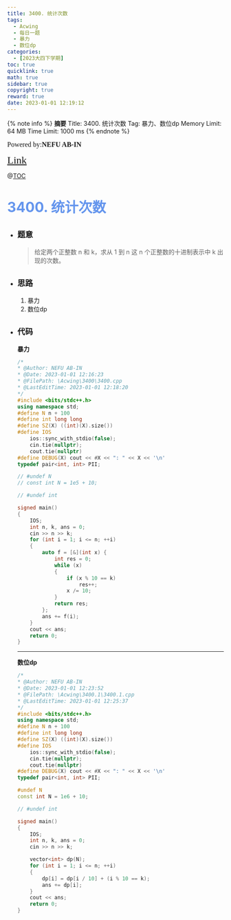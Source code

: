 ```yaml
---
title: 3400. 统计次数
tags:
  - Acwing
  - 每日一题
  - 暴力
  - 数位dp
categories:
  - [2023大四下学期]
toc: true
quicklink: true
math: true
sidebar: true
copyright: true
reward: true
date: 2023-01-01 12:19:12
---
```



{% note info %}
**摘要**
Title: 3400. 统计次数
Tag: 暴力、数位dp
Memory Limit: 64 MB
Time Limit: 1000 ms
{% endnote %}
<!-- more -->

<font size=3 face=楷体>Powered by:**NEFU AB-IN**</font>

<font color=#FFA500 size=5 face=楷体>[Link](https://www.acwing.com/problem/content/description/3403/)</font>

@[TOC](文章目录)

# <font color=#6495ED size=6>3400. 统计次数</font>

* ## <font size=4 face=粗体>题意</font>

  >给定两个正整数 n 和 k，求从 1 到 n 这 n 个正整数的十进制表示中 k 出现的次数。


* ## <font size=4 face=粗体>思路</font>

  1. 暴力
  2. 数位dp

* ## <font size=4 face=粗体>代码</font>

  **暴力**
  ```cpp
  /*
  * @Author: NEFU AB-IN
  * @Date: 2023-01-01 12:16:23
  * @FilePath: \Acwing\3400\3400.cpp
  * @LastEditTime: 2023-01-01 12:18:20
  */
  #include <bits/stdc++.h>
  using namespace std;
  #define N n + 100
  #define int long long
  #define SZ(X) ((int)(X).size())
  #define IOS                                                                                                            \
      ios::sync_with_stdio(false);                                                                                       \
      cin.tie(nullptr);                                                                                                  \
      cout.tie(nullptr)
  #define DEBUG(X) cout << #X << ": " << X << '\n'
  typedef pair<int, int> PII;

  // #undef N
  // const int N = 1e5 + 10;

  // #undef int

  signed main()
  {
      IOS;
      int n, k, ans = 0;
      cin >> n >> k;
      for (int i = 1; i <= n; ++i)
      {
          auto f = [&](int x) {
              int res = 0;
              while (x)
              {
                  if (x % 10 == k)
                      res++;
                  x /= 10;
              }
              return res;
          };
          ans += f(i);
      }
      cout << ans;
      return 0;
  }
  ```
  ****
  **数位dp**
  ```cpp
  /*
  * @Author: NEFU AB-IN
  * @Date: 2023-01-01 12:23:52
  * @FilePath: \Acwing\3400.1\3400.1.cpp
  * @LastEditTime: 2023-01-01 12:25:37
  */
  #include <bits/stdc++.h>
  using namespace std;
  #define N n + 100
  #define int long long
  #define SZ(X) ((int)(X).size())
  #define IOS                                                                                                            \
      ios::sync_with_stdio(false);                                                                                       \
      cin.tie(nullptr);                                                                                                  \
      cout.tie(nullptr)
  #define DEBUG(X) cout << #X << ": " << X << '\n'
  typedef pair<int, int> PII;

  #undef N
  const int N = 1e6 + 10;

  // #undef int

  signed main()
  {
      IOS;
      int n, k, ans = 0;
      cin >> n >> k;

      vector<int> dp(N);
      for (int i = 1; i <= n; ++i)
      {
          dp[i] = dp[i / 10] + (i % 10 == k);
          ans += dp[i];
      }
      cout << ans;
      return 0;
  }
  ```